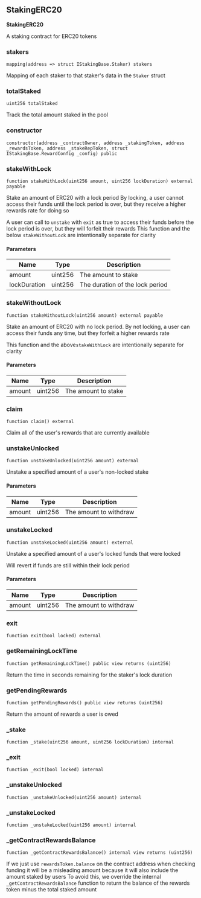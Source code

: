 ## StakingERC20

**StakingERC20**

A staking contract for ERC20 tokens

### stakers

```solidity
mapping(address => struct IStakingBase.Staker) stakers
```

Mapping of each staker to that staker's data in the `Staker` struct

### totalStaked

```solidity
uint256 totalStaked
```

Track the total amount staked in the pool

### constructor

```solidity
constructor(address _contractOwner, address _stakingToken, address _rewardsToken, address _stakeRepToken, struct IStakingBase.RewardConfig _config) public
```

### stakeWithLock

```solidity
function stakeWithLock(uint256 amount, uint256 lockDuration) external payable
```

Stake an amount of ERC20 with a lock period By locking,
a user cannot access their funds until the lock period is over, but they
receive a higher rewards rate for doing so

A user can call to `unstake` with `exit` as true to access their funds
before the lock period is over, but they will forfeit their rewards
This function and the below `stakeWithoutLock` are intentionally separate for clarity

#### Parameters

| Name | Type | Description |
| ---- | ---- | ----------- |
| amount | uint256 | The amount to stake |
| lockDuration | uint256 | The duration of the lock period |

### stakeWithoutLock

```solidity
function stakeWithoutLock(uint256 amount) external payable
```

Stake an amount of ERC20 with no lock period. By not locking, a
user can access their funds any time, but they forfeit a higher rewards rate

This function and the above`stakeWithLock` are intentionally separate for clarity

#### Parameters

| Name | Type | Description |
| ---- | ---- | ----------- |
| amount | uint256 | The amount to stake |

### claim

```solidity
function claim() external
```

Claim all of the user's rewards that are currently available

### unstakeUnlocked

```solidity
function unstakeUnlocked(uint256 amount) external
```

Unstake a specified amount of a user's non-locked stake

#### Parameters

| Name | Type | Description |
| ---- | ---- | ----------- |
| amount | uint256 | The amount to withdraw |

### unstakeLocked

```solidity
function unstakeLocked(uint256 amount) external
```

Unstake a specified amount of a user's locked funds that were locked

Will revert if funds are still within their lock period

#### Parameters

| Name | Type | Description |
| ---- | ---- | ----------- |
| amount | uint256 | The amount to withdraw |

### exit

```solidity
function exit(bool locked) external
```

### getRemainingLockTime

```solidity
function getRemainingLockTime() public view returns (uint256)
```

Return the time in seconds remaining for the staker's lock duration

### getPendingRewards

```solidity
function getPendingRewards() public view returns (uint256)
```

Return the amount of rewards a user is owed

### _stake

```solidity
function _stake(uint256 amount, uint256 lockDuration) internal
```

### _exit

```solidity
function _exit(bool locked) internal
```

### _unstakeUnlocked

```solidity
function _unstakeUnlocked(uint256 amount) internal
```

### _unstakeLocked

```solidity
function _unstakeLocked(uint256 amount) internal
```

### _getContractRewardsBalance

```solidity
function _getContractRewardsBalance() internal view returns (uint256)
```

If we just use `rewardsToken.balance` on the contract address when checking
funding it will be a misleading amount because it will also include the amount staked by users
To avoid this, we override the internal `_getContractRewardsBalance` function to
return the balance of the rewards token minus the total staked amount

